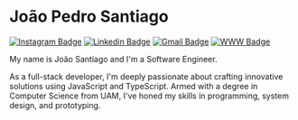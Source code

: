 # João Pedro Santiago

[![Instagram Badge](https://img.shields.io/badge/-@iamjoaosantiago-1A4860?style=flat-square&labelColor=1A4860&logo=instagram&logoColor=white&link=https://instagram.com/iamjoaosantiago)](https://instagram.com/iamjoaosantiago) 
[![Linkedin Badge](https://img.shields.io/badge/-João%20Santiago-3957BD?style=flat-square&logo=Linkedin&logoColor=white&link=https://www.linkedin.com/in/iamjoaosantiago/)](https://www.linkedin.com/in/jpssantiago/) 
[![Gmail Badge](https://img.shields.io/badge/-joao@joaosantiago.com.br-6AA959?style=flat-square&logo=Gmail&logoColor=white&link=mailto:joao@joaosantiago.com.br)](mailto:joao@joaosantiago.com.br)
[![WWW Badge](https://img.shields.io/badge/-www.joaosantiago.com.br-406E93?style=flat-square&logo=icloud&logoColor=white&link=https://www.joaosantiago.com.br/)](https://www.joaosantiago.com.br/) 

My name is João Santiago and I'm a Software Engineer.

As a full-stack developer, I'm deeply passionate about crafting innovative solutions using JavaScript and TypeScript. Armed with a degree in Computer Science from UAM, I've honed my skills in programming, system design, and prototyping.
